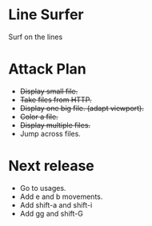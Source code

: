 # Line Surfer

Surf on the lines

# Attack Plan

- ~~Display small file.~~
- ~~Take files from HTTP.~~
- ~~Display one big file. (adapt viewport).~~
- ~~Color a file.~~
- ~~Display multiple files.~~
- Jump across files.

# Next release

- Go to usages.
- Add e and b movements.
- Add shift-a and shift-i
- Add gg and shift-G
